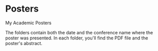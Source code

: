 # Posters
 My Academic Posters 
 
The folders contain both the date and the conference name where the poster was presented. In each folder, you'll find the PDF file and the poster's abstract.
